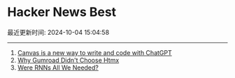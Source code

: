 # Hacker News Best

最近更新时间: 2024-10-04 15:04:58

--- 
1. [Canvas is a new way to write and code with ChatGPT](https://openai.com/index/introducing-canvas/) 
2. [Why Gumroad Didn't Choose Htmx](https://htmx.org/essays/why-gumroad-didnt-choose-htmx/) 
3. [Were RNNs All We Needed?](https://arxiv.org/abs/2410.01201) 
